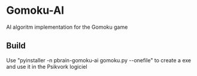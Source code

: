# Gomoku-AI
AI algoritm implementation for the Gomoku game

## Build
Use "pyinstaller -n pbrain-gomoku-ai gomoku.py --onefile" to create a exe and use it in the Psikvork logiciel
